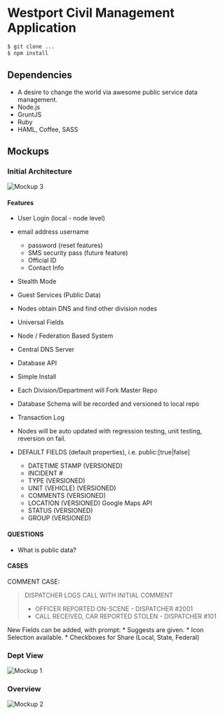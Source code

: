 Westport Civil Management Application
========


```bash
$ git clone ...
$ npm install
```
## Dependencies
* A desire to change the world via awesome public service data management.
* Node.js
* GruntJS
* Ruby
* HAML, Coffee, SASS
 

## Mockups

### Initial Architecture
![Mockup 3][3]

#### Features

* User Login (local - node level)

* email address username
	- password (reset features)
	- SMS security pass (future feature)
	- Official ID
	- Contact Info

* Stealth Mode
* Guest Services (Public Data)
* Nodes obtain DNS and find other division nodes
* Universal Fields
* Node / Federation Based System
* Central DNS Server
* Database API
* Simple Install
* Each Division/Department will Fork Master Repo
* Database Schema will be recorded and versioned to local repo
* Transaction Log
* Nodes will be auto updated with regression testing, unit testing, reversion on fail.

* DEFAULT FIELDS  (default properties), i.e. public:[true|false]
	* DATETIME STAMP	(VERSIONED)
	* INCIDENT #
	* TYPE			(VERSIONED)
	* UNIT (VEHICLE) 	(VERSIONED)
	* COMMENTS 		(VERSIONED)
	* LOCATION 		(VERSIONED)	Google Maps API
	* STATUS 		(VERSIONED)
	* GROUP 		(VERSIONED)

#### QUESTIONS
* What is public data?

#### CASES
COMMENT CASE:

<blockquote>
DISPATCHER LOGS CALL WITH INITIAL COMMENT

- OFFICER REPORTED ON-SCENE - DISPATCHER #2001
- CALL RECEIVED, CAR REPORTED STOLEN - DISPATCHER #101
</blockquote>

New Fields can be added, with prompt:
	* Suggests are given.
	* Icon Selection available. 
	* Checkboxes for Share (Local, State, Federal)


### Dept View
![Mockup 1][1]

### Overview
![Mockup 2][2]

[1]: https://s3.amazonaws.com/iMediaS3/westport/CivilAppDeptView.png "Dept View"
[2]: https://s3.amazonaws.com/iMediaS3/westport/Civil+AppOverview.png "Overview"
[3]: https://s3.amazonaws.com/iMediaS3/20130522_134228.jpg "Initial Architecture"
